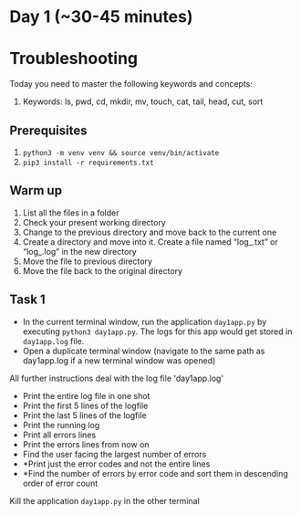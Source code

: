 # Day 1 (~30-45 minutes)

# Troubleshooting
Today you need to master the following keywords and concepts:
1. Keywords: ls, pwd, cd, mkdir, mv, touch, cat, tail, head, cut, sort


## Prerequisites

1. ```python3 -m venv venv && source venv/bin/activate```
2. ```pip3 install -r requirements.txt```

## Warm up

1. List all the files in a folder
2. Check your present working directory
3. Change to the previous directory and move back to the current one
4. Create a directory and move into it. Create a file named “log_<name>.txt” or “log_<name>.log” in the new directory
5. Move the file to previous directory
6. Move the file back to the original directory

## Task 1

- In the current terminal window, run the application ```day1app.py``` by executing ```python3 day1app.py```. The logs for this app would get stored in ```day1app.log``` file.
- Open a duplicate terminal window (navigate to the same path as day1app.log if a new terminal window was opened)

All further instructions deal with the log file 'day1app.log'
- Print the entire log file in one shot
- Print the first 5 lines of the logfile
- Print the last 5 lines of the logfile
- Print the running log
- Print all errors lines
- Print the errors lines from now on
- Find the user facing the largest number of errors
- *Print just the error codes and not the entire lines
- *Find the number of errors by error code and sort them in descending order of error count

Kill the application ```day1app.py``` in the other terminal